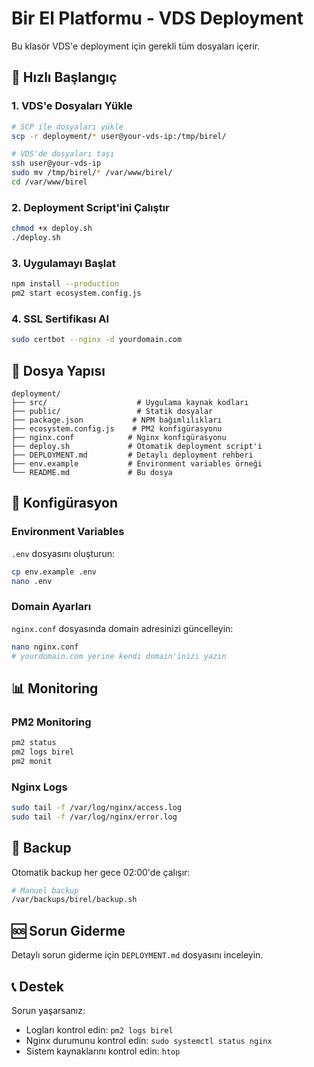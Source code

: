 # Bir El Platformu - VDS Deployment

Bu klasör VDS'e deployment için gerekli tüm dosyaları içerir.

## 🚀 Hızlı Başlangıç

### 1. VDS'e Dosyaları Yükle
```bash
# SCP ile dosyaları yükle
scp -r deployment/* user@your-vds-ip:/tmp/birel/

# VDS'de dosyaları taşı
ssh user@your-vds-ip
sudo mv /tmp/birel/* /var/www/birel/
cd /var/www/birel
```

### 2. Deployment Script'ini Çalıştır
```bash
chmod +x deploy.sh
./deploy.sh
```

### 3. Uygulamayı Başlat
```bash
npm install --production
pm2 start ecosystem.config.js
```

### 4. SSL Sertifikası Al
```bash
sudo certbot --nginx -d yourdomain.com
```

## 📁 Dosya Yapısı

```
deployment/
├── src/                    # Uygulama kaynak kodları
├── public/                 # Statik dosyalar
├── package.json           # NPM bağımlılıkları
├── ecosystem.config.js    # PM2 konfigürasyonu
├── nginx.conf            # Nginx konfigürasyonu
├── deploy.sh             # Otomatik deployment script'i
├── DEPLOYMENT.md         # Detaylı deployment rehberi
├── env.example           # Environment variables örneği
└── README.md             # Bu dosya
```

## 🔧 Konfigürasyon

### Environment Variables
`.env` dosyasını oluşturun:
```bash
cp env.example .env
nano .env
```

### Domain Ayarları
`nginx.conf` dosyasında domain adresinizi güncelleyin:
```bash
nano nginx.conf
# yourdomain.com yerine kendi domain'inizi yazın
```

## 📊 Monitoring

### PM2 Monitoring
```bash
pm2 status
pm2 logs birel
pm2 monit
```

### Nginx Logs
```bash
sudo tail -f /var/log/nginx/access.log
sudo tail -f /var/log/nginx/error.log
```

## 🔄 Backup

Otomatik backup her gece 02:00'de çalışır:
```bash
# Manuel backup
/var/backups/birel/backup.sh
```

## 🆘 Sorun Giderme

Detaylı sorun giderme için `DEPLOYMENT.md` dosyasını inceleyin.

## 📞 Destek

Sorun yaşarsanız:
- Logları kontrol edin: `pm2 logs birel`
- Nginx durumunu kontrol edin: `sudo systemctl status nginx`
- Sistem kaynaklarını kontrol edin: `htop`



